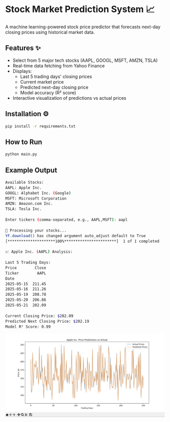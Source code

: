 # Stock Market Prediction System 📈

A machine learning-powered stock price predictor that forecasts next-day closing prices using historical market data.

## Features ✨

- Select from 5 major tech stocks (AAPL, GOOGL, MSFT, AMZN, TSLA)
- Real-time data fetching from Yahoo Finance
- Displays:
  - Last 5 trading days' closing prices
  - Current market price
  - Predicted next-day closing price
  - Model accuracy (R² score)
- Interactive visualization of predictions vs actual prices

## Installation ⚙️

```bash
pip install -r requirements.txt
```

## How to Run

```bash
python main.py
```

## Example Output

```bash
Available Stocks:
AAPL: Apple Inc.
GOOGL: Alphabet Inc. (Google)
MSFT: Microsoft Corporation
AMZN: Amazon.com Inc.
TSLA: Tesla Inc.

Enter tickers (comma-separated, e.g., AAPL,MSFT): aapl

🚀 Processing your stocks...
YF.download() has changed argument auto_adjust default to True
[*********************100%***********************]  1 of 1 completed

📈 Apple Inc. (AAPL) Analysis:

Last 5 Trading Days:
Price        Close
Ticker        AAPL
Date
2025-05-15  211.45
2025-05-16  211.26
2025-05-19  208.78
2025-05-20  206.86
2025-05-21  202.09

Current Closing Price: $202.09
Predicted Next Closing Price: $202.19
Model R² Score: 0.99
```

![Output Screenshot](images/output.png)
